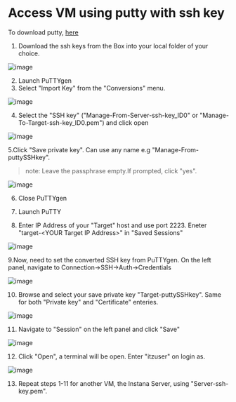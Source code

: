 # Access VM using putty with ssh key

To download putty, [here](https://www.putty.org/)

1. Download the ssh keys from the Box into your local folder of your choice.

<picture>
  <img alt="image" src="./assets/images/downloadfrombox.png">
</picture>

2. Launch PuTTYgen
3. Select "Import Key" from the "Conversions" menu.

<picture>
  <img alt="image" src="./assets/images/importKey.png">
</picture>

4. Select the "SSH key" ("Manage-From-Server-ssh-key_ID0" or "Manage-To-Target-ssh-key_ID0.pem") and click open

<picture>
  <img alt="image" src="./assets/images/selectAndOpen.png">
</picture>

5.Click "Save private key". Can use any name e.g "Manage-From-puttySSHkey". 
> note: Leave the passphrase empty.If prompted, click "yes".

<picture>
  <img alt="image" src="./assets/images/clicksavePrivateKey.png">
</picture>
 
6. Close PuTTYgen

7. Launch PuTTY

8. Enter IP Address of your "Target" host and use port 2223.
   Eneter "target-\<YOUR Target IP Address\>" in "Saved Sessions"

<picture>
  <img alt="image" src="./assets/images/puttyConfig1.png">
</picture>

9.Now, need to set the converted SSH key from PuTTYgen.
  On the left panel, navigate to Connection-\>SSH-\>Auth-\>Credentials

<picture>
  <img alt="image" src="./assets/images/setPrivateKey.png">
</picture>

10. Browse and select your save private key "Target-puttySSHkey".
   Same for both "Private key" and "Certificate" enteries.

<picture>
  <img alt="image" src="./assets/images/selectAndOpenPPK.png">
</picture>

11. Navigate to "Session" on the left panel and click "Save"

<picture>
  <img alt="image" src="./assets/images/saveSession.png">
</picture>

12. Click "Open", a terminal will be open. Enter "itzuser" on login as.

<picture>
  <img alt="image" src="./assets/images/login.png">
</picture>


13. Repeat steps 1-11 for another VM, the Instana Server, using "Server-ssh-key.pem".


